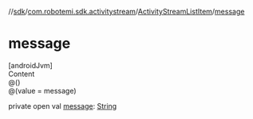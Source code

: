 //[sdk](../../../index.md)/[com.robotemi.sdk.activitystream](../index.md)/[ActivityStreamListItem](index.md)/[message](message.md)



# message  
[androidJvm]  
Content  
@()  
@(value = message)  
  
private open val [message](message.md): [String](https://developer.android.com/reference/kotlin/java/lang/String.html)  



